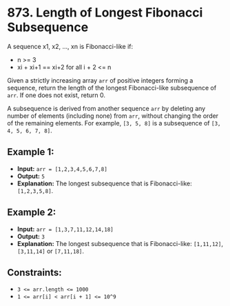 # 873. Length of Longest Fibonacci Subsequence

A sequence x1, x2, ..., xn is Fibonacci-like if:

- n >= 3
- xi + xi+1 == xi+2 for all i + 2 <= n

Given a strictly increasing array `arr` of positive integers forming a sequence, return the length of the longest Fibonacci-like subsequence of `arr`. If one does not exist, return 0.

A subsequence is derived from another sequence `arr` by deleting any number of elements (including none) from `arr`, without changing the order of the remaining elements. For example, `[3, 5, 8]` is a subsequence of `[3, 4, 5, 6, 7, 8]`.

## Example 1:

- **Input:** `arr = [1,2,3,4,5,6,7,8]`
- **Output:** `5`
- **Explanation:** The longest subsequence that is Fibonacci-like: `[1,2,3,5,8]`.

## Example 2:

- **Input:** `arr = [1,3,7,11,12,14,18]`
- **Output:** `3`
- **Explanation:** The longest subsequence that is Fibonacci-like: `[1,11,12]`, `[3,11,14]` or `[7,11,18]`.

## Constraints:

- `3 <= arr.length <= 1000`
- `1 <= arr[i] < arr[i + 1] <= 10^9`
